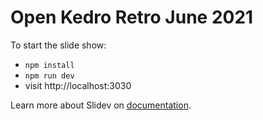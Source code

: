 # Open Kedro Retro June 2021 

To start the slide show:

- `npm install`
- `npm run dev`
- visit http://localhost:3030

Learn more about Slidev on [documentation](https://sli.dev/).
